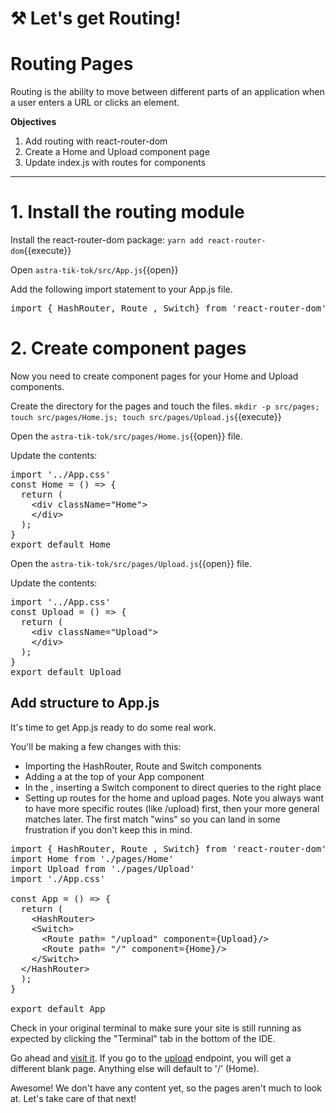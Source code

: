# ⚒️ Let's get Routing!

# Routing Pages
Routing is the ability to move between different parts of an application when a user enters a URL or clicks an element.

**Objectives**
1. Add routing with react-router-dom
2. Create a Home and Upload component page
3. Update index.js with routes for components

---

# 1. Install the routing module

Install the react-router-dom package:
`yarn add react-router-dom`{{execute}}

Open `astra-tik-tok/src/App.js`{{open}}

Add the following import statement to your App.js file.
<pre class="file" data-filename="astra-tik-tok/src/App.js" data-target="prepend">import { HashRouter, Route , Switch} from 'react-router-dom'</pre>

# 2. Create component pages

Now you need to create component pages for your Home and Upload components.

Create the directory for the pages and touch the files.
`mkdir -p src/pages; touch src/pages/Home.js; touch src/pages/Upload.js`{{execute}}

Open the `astra-tik-tok/src/pages/Home.js`{{open}} file.

Update the contents:
<pre class="file" data-filename="root/astra-tik-tok/src/Home.js" data-target="replace">
import '../App.css'
const Home = () => {
  return (
    &lt;div className="Home"&gt;
    &lt;/div&gt;
  );
}
export default Home
</pre>

Open the `astra-tik-tok/src/pages/Upload.js`{{open}} file.

Update the contents:
<pre class="file" data-filename="root/astra-tik-tok/src/Upload.js" data-target="replace">
import '../App.css'
const Upload = () => {
  return (
    &lt;div className="Upload"&gt;
    &lt;/div&gt;
  );
}
export default Upload
</pre>

## Add structure to App.js

It's time to get App.js ready to do some real work.

You'll be making a few changes with this:
* Importing the HashRouter, Route and Switch components
* Adding a <Hashrouter> at the top of your App component
* In the <Hashrouter>, inserting a Switch component to direct queries to the right place
* Setting up routes for the home and upload pages.  Note you always want to have more specific routes (like /upload) first, then your more general matches later.  The first match "wins" so you can land in some frustration if you don't keep this in mind.

<pre class="file" data-filename="astra-tik-toc/src/App.js" data-target="replace">
import { HashRouter, Route , Switch} from 'react-router-dom'
import Home from './pages/Home'
import Upload from './pages/Upload'
import './App.css'

const App = () => {
  return (
    &lt;HashRouter&gt;
    &lt;Switch&gt;
      &lt;Route path= "/upload" component={Upload}/&gt;
      &lt;Route path= "/" component={Home}/&gt;
    &lt;/Switch&gt;
  &lt;/HashRouter&gt;
  );
}

export default App
</pre>

Check in your original terminal to make sure your site is still running as expected by clicking the "Terminal" tab in the bottom of the IDE.  

Go ahead and <a href="https://[[HOST_SUBDOMAIN]]-3000-[[KATACODA_HOST]].environments.katacoda.com/">visit it</a>.  If you go to the <a href="https://[[HOST_SUBDOMAIN]]-3000-[[KATACODA_HOST]].environments.katacoda.com/upload">upload</a> endpoint, you will get a different blank page.  Anything else will default to '/' (Home).  


Awesome!  We don't have any content yet, so the pages aren't much to look at.  Let's take care of that next!

